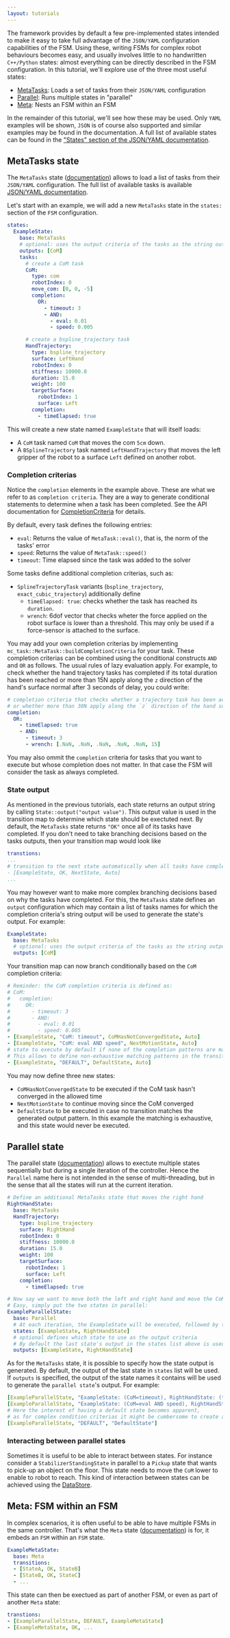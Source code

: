 ```yaml
---
layout: tutorials
---
```


The framework provides by default a few pre-implemented states intended to make it easy to take full advantage of the `JSON/YAML` configuration capabilities of the FSM. Using these, writing FSMs for complex robot behaviours becomes easy, and usually involves little to no handwritten `C++/Python` states: almost everything can be directly described in the FSM configuration. In this tutorial, we'll explore use of the three most useful states:

- [MetaTasks]({{site.baseurl}}/json.html#State/MetaTasks): Loads a set of tasks from their `JSON/YAML` configuration
- [Parallel]({{site.baseurl}}/json.html#State/Parallel): Runs multiple states in "parallel"
- [Meta]({{site.baseurl}}/json.html#State/Meta): Nests an FSM within an FSM

In the remainder of this tutorial, we'll see how these may be used. Only `YAML` examples will be shown, `JSON` is of course also supported and similar examples may be found in the documentation. A full list of available states can be found in the ["States" section of the JSON/YAML documentation]({{site.baseurl}}/json.html#State-objects).

## MetaTasks state

The `MetaTasks` state ([documentation](json.html#State/MetaTasks)) allows to load a list of tasks from their `JSON/YAML` configuration. The full list of available tasks is available [JSON/YAML documentation]({{site.baseurl}}/json.html#MetaTask-objects).

Let's start with an example, we will add a new `MetaTasks` state in the `states:` section of the `FSM` configuration.

```yaml
states:
  ExampleState:
    base: MetaTasks
    # optional: uses the output criteria of the tasks as the string output for the next transition
    outputs: [CoM]
    tasks:
      # create a CoM task
      CoM:
        type: com
        robotIndex: 0
        move_com: [0, 0, -5]
        completion:
          OR:
            - timeout: 3
            - AND:
              - eval: 0.01
              - speed: 0.005

      # create a bspline_trajectory task
      HandTrajectory:
        type: bspline_trajectory
        surface: LeftHand
        robotIndex: 0
        stiffness: 10000.0
        duration: 15.0
        weight: 100
        targetSurface:
          robotIndex: 1
          surface: Left
        completion:
          - timeElapsed: true
```

This will create a new state named `ExampleState` that will itself loads:
- A `CoM` task named `CoM` that moves the com `5cm` down.
- A `BSplineTrajectory` task named `LeftHandTrajectory` that moves the left gripper of the robot to a surface `Left` defined on another robot.

### Completion criterias

Notice the `completion` elements in the example above. These are what we refer to as `completion criteria`. They are a way to generate conditional statements to determine when a task has been completed. See the API documentation for [CompletionCriteria](${{site.baseurl}}/doxygen.html#a01840) for details.

By default, every task defines the following entries:

- `eval`: Returns the value of `MetaTask::eval()`, that is, the norm of the tasks' error
- `speed`: Returns the value of `MetaTask::speed()`
- `timeout`: Time elapsed since the task was added to the solver

Some tasks define additional completion criterias, such as:
- `SplineTrajectoryTask` variants (`bspline_trajectory`, `exact_cubic_trajectory`) additionally define
  - `timeElapsed: true`: checks whether the task has reached its `duration`.
  - `wrench`: 6dof vector that checks wheter the force applied on the robot surface is lower than a threshold. This may only be used if a force-sensor is attached to the surface.

You may add your own completion criterias by implementing `mc_task::MetaTask::buildCompletionCriteria` for your task. These completion criterias can be combined using the conditional constructs `AND` and `OR` as follows. The usual rules of lazy evaluation apply. For example, to check whether the hand trajectory tasks has completed if its total duration has been reached or more than 15N apply along the `z` direction of the hand's surface normal after 3 seconds of delay, you could write:

```yaml
# completion criteria that checks whether a trajectory task has been active for at least its specified duration
# or whether more than 30N apply along the `z` direction of the hand surface after 3 seconds of delay.
completion:
  OR:
    - timeElapsed: true
    - AND:
      - timeout: 3
      - wrench: [.NaN, .NaN, .NaN, .NaN, .NaN, 15]
```

You may also ommit the `completion` criteria for tasks that you want to execute but whose completion does not matter. In that case the FSM will consider the task as always completed.

### State output

As mentioned in the previous tutorials, each state returns an output string by calling `State::output("output value")`. This output value is used in the transition map to determine which state should be exectuted next. By default, the `MetaTasks` state returns `"OK"` once all of its tasks have completed. If you don't need to take branching decisions based on the tasks outputs, then your transition map would look like

```yaml
transtions:
...
# transition to the next state automatically when all tasks have completed
- [ExampleState, OK, NextState, Auto]
...
```

You may however want to make more complex branching decisions based on why the tasks have completed. For this, the `MetaTasks` state defines an `output` configuration which may contain a list of tasks names for which the completion criteria's string output will be used to generate the state's output. For example:

```yaml
ExampleState:
  base: MetaTasks
  # optional: uses the output criteria of the tasks as the string output for the next transition
  outputs: [CoM]
```

Your transition map can now branch conditionally based on the `CoM` completion criteria:

```yaml
# Reminder: the CoM completion criteria is defined as:
# CoM:
#   completion:
#     OR:
#       - timeout: 3
#       - AND:
#         - eval: 0.01
#         - speed: 0.005
- [ExampleState, "CoM: timeout", CoMHasNotConvergedState, Auto]
- [ExampleState, "CoM: eval AND speed", NextMotionState, Auto]
# state to execute by default if none of the completion patterns are matched in the transition map
# This allows to define non-exhaustive matching patterns in the transition map
- [ExampleState, "DEFAULT", DefaultState, Auto]
```

You may now define three new states:
- `CoMHasNotConvergedState` to be executed if the CoM task hasn't converged in the allowed time
- `NextMotionState` to continue moving since the CoM converged
- `DefaultState` to be executed in case no transition matches the generated output pattern. In this example the matching is exhaustive, and this state would never be executed.


## Parallel state

The parallel state ([documentation](json.html#State/Parallel)) allows to exectute multiple states sequentially but during a single iteration of the controller. Hence the `Parallel` name here is not intended in the sense of multi-threading, but in the sense that all the states will run at the current iteration.

```yaml
# Define an additional MetaTasks state that moves the right hand
RightHandState:
  base: MetaTasks
  HandTrajectory:
    type: bspline_trajectory
    surface: RightHand
    robotIndex: 0
    stiffness: 10000.0
    duration: 15.0
    weight: 100
    targetSurface:
      robotIndex: 1
      surface: Left
    completion:
      - timeElapsed: true

# Now say we want to move both the left and right hand and move the CoM down?
# Easy, simply put the two states in parallel:
ExampleParallelState:
  base: Parallel
  # At each iteration, the ExampleState will be executed, followed by the RightHandState
  states: [ExampleState, RightHandState]
  # optional defines which state to use as the output criteria
  # By default the last state's output in the states list above is used
  outputs: [ExampleState, RightHandState]
```

As for the `MetaTasks` state, it is possible to specify how the state output is generated. By default, the output of the last state in `states` list will be used. If `outputs` is specified, the output of the state names it contains will be used to generate the `parallel state`'s output. For example:

```yaml
[ExampleParallelState, "ExampleState: (CoM=timeout), RightHandState: (timeElapsed)", "StateA"]
[ExampleParallelState, "ExampleState: (CoM=eval AND speed), RightHandState: (timeElapsed)", "StateB"]
# Here the interest of having a default state becomes apparent,
# as for complex condition criterias it might be cumbersome to create an exhaustive list of possible outputs.
[ExampleParallelState, "DEFAULT", "DefaultState"]
```

### Interacting between parallel states

Sometimes it is useful to be able to interact between states. For instance consider a `StabilizerStandingState` in parallel to a `Pickup` state that wants to pick-up an object on the floor. This state needs to move the `CoM` lower to enable to robot to reach. This kind of interaction between states can be achieved using the [DataStore]({{site.baseurl}}/tutorials/recipes/datastore.html).


## Meta: FSM within an FSM

In complex scenarios, it is often useful to be able to have multiple FSMs in the same controller. That's what the `Meta` state ([documentation](json.html#State/Meta)) is for, it embeds an `FSM` within an `FSM` state.

```yaml
ExampleMetaState:
  base: Meta
  transitions:
  - [StateA, OK, StateB]
  - [StateB, OK, StateC]
  - ...
```

This state can then be exectued as part of another FSM, or even as part of another `Meta` state:

```yaml
transtions:
- [ExampleParallelState, DEFAULT, ExampleMetaState]
- [ExampleMetaState, OK, ...
```
